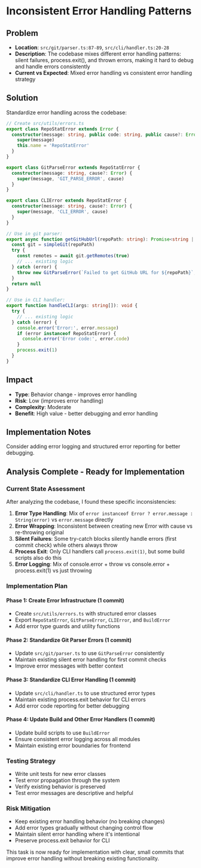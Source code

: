 # Inconsistent Error Handling Patterns

## Problem
- **Location**: `src/git/parser.ts:87-89`, `src/cli/handler.ts:20-28`
- **Description**: The codebase mixes different error handling patterns: silent failures, process.exit(), and thrown errors, making it hard to debug and handle errors consistently
- **Current vs Expected**: Mixed error handling vs consistent error handling strategy

## Solution
Standardize error handling across the codebase:

```typescript
// Create src/utils/errors.ts
export class RepoStatError extends Error {
  constructor(message: string, public code: string, public cause?: Error) {
    super(message)
    this.name = 'RepoStatError'
  }
}

export class GitParseError extends RepoStatError {
  constructor(message: string, cause?: Error) {
    super(message, 'GIT_PARSE_ERROR', cause)
  }
}

export class CLIError extends RepoStatError {
  constructor(message: string, cause?: Error) {
    super(message, 'CLI_ERROR', cause)
  }
}

// Use in git parser:
export async function getGitHubUrl(repoPath: string): Promise<string | null> {
  const git = simpleGit(repoPath)
  try {
    const remotes = await git.getRemotes(true)
    // ... existing logic
  } catch (error) {
    throw new GitParseError(`Failed to get GitHub URL for ${repoPath}`, error)
  }
  return null
}

// Use in CLI handler:
export function handleCLI(args: string[]): void {
  try {
    // ... existing logic
  } catch (error) {
    console.error('Error:', error.message)
    if (error instanceof RepoStatError) {
      console.error('Error code:', error.code)
    }
    process.exit(1)
  }
}
```

## Impact
- **Type**: Behavior change - improves error handling
- **Risk**: Low (improves error handling)
- **Complexity**: Moderate
- **Benefit**: High value - better debugging and error handling

## Implementation Notes
Consider adding error logging and structured error reporting for better debugging.

## Analysis Complete - Ready for Implementation

### Current State Assessment
After analyzing the codebase, I found these specific inconsistencies:

1. **Error Type Handling**: Mix of `error instanceof Error ? error.message : String(error)` vs `error.message` directly
2. **Error Wrapping**: Inconsistent between creating new Error with cause vs re-throwing original
3. **Silent Failures**: Some try-catch blocks silently handle errors (first commit check) while others always throw
4. **Process Exit**: Only CLI handlers call `process.exit(1)`, but some build scripts also do this
5. **Error Logging**: Mix of console.error + throw vs console.error + process.exit(1) vs just throwing

### Implementation Plan

#### Phase 1: Create Error Infrastructure (1 commit)
- Create `src/utils/errors.ts` with structured error classes
- Export `RepoStatError`, `GitParseError`, `CLIError`, and `BuildError`
- Add error type guards and utility functions

#### Phase 2: Standardize Git Parser Errors (1 commit)
- Update `src/git/parser.ts` to use `GitParseError` consistently
- Maintain existing silent error handling for first commit checks
- Improve error messages with better context

#### Phase 3: Standardize CLI Error Handling (1 commit)  
- Update `src/cli/handler.ts` to use structured error types
- Maintain existing process.exit behavior for CLI errors
- Add error code reporting for better debugging

#### Phase 4: Update Build and Other Error Handlers (1 commit)
- Update build scripts to use `BuildError`
- Ensure consistent error logging across all modules
- Maintain existing error boundaries for frontend

### Testing Strategy
- Write unit tests for new error classes
- Test error propagation through the system
- Verify existing behavior is preserved
- Test error messages are descriptive and helpful

### Risk Mitigation
- Keep existing error handling behavior (no breaking changes)
- Add error types gradually without changing control flow
- Maintain silent error handling where it's intentional
- Preserve process.exit behavior for CLI

This task is now ready for implementation with clear, small commits that improve error handling without breaking existing functionality.